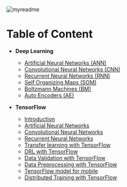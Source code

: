![myreadme](https://user-images.githubusercontent.com/70707092/95544092-d0b72880-09bf-11eb-90f7-bdca493307f7.png)

# Table of Content

- **Deep Learning**

    - [Artificial Neural Networks (ANN)](https://github.com/mareksturek/deep-learning/blob/main/notebooks/01_artificial_neural_network.ipynb)
    - [Convolutional Neural Networks (CNN)](https://github.com/mareksturek/deep-learning/blob/main/notebooks/02_convolutional_neural_network.ipynb)
    - [Recurrent Neural Networks (RNN)](https://github.com/mareksturek/deep-learning/blob/main/notebooks/03_recurrent_neural_network.ipynb)
    - [Self Organizing Maps (SOM)](https://github.com/mareksturek/deep-learning/blob/main/notebooks/04_self_organizing_maps.ipynb)
    - [Boltzmann Machines (BM)](https://github.com/mareksturek/deep-learning/blob/main/notebooks/05_boltzmann_machine.ipynb)   
    - [Auto Encoders (AE)](https://github.com/mareksturek/deep-learning/blob/main/notebooks/06_auto_encoders.ipynb)


- **TensorFlow**

    - [Introduction](https://github.com/mareksturek/deep-learning/blob/main/tensorflow/01_tf_introduction.ipynb)
    - [Artificial Neural Networks](https://github.com/mareksturek/deep-learning/blob/main/tensorflow/02_tf_ann_fashion_mnist.ipynb)
    - [Convolutional Neural Networks](https://github.com/mareksturek/deep-learning/blob/main/tensorflow/03_tf_cnn_ciraf.ipynb)
    - [Recurrent Neural Networks](https://github.com/mareksturek/deep-learning/blob/main/tensorflow/04_tf_rnn_imdb.ipynb)
    - [Transfer learning with TensorFlow](https://github.com/mareksturek/deep-learning/blob/main/tensorflow/05_tf_transfer_learning_dog_cat.ipynb)
    - [DRL with TensorFlow](https://github.com/mareksturek/deep-learning/blob/main/tensorflow/06_tf_drl_stock_market.ipynb)
    - [Data Validation with TensorFlow](https://github.com/mareksturek/deep-learning/blob/main/tensorflow/07_tf_data_validation.ipynb)
    - [Data Preprocessing with TensorFlow](https://github.com/mareksturek/deep-learning/blob/main/tensorflow/08_tf_data_preprocessing.ipynb)
    - [TensorFlow model for mobile](https://github.com/mareksturek/deep-learning/blob/main/tensorflow/09_tf_mobile_device.ipynb)
    - [Distributed Training with TensorFlow](https://github.com/mareksturek/deep-learning/blob/main/tensorflow/10_tf_distributed_training.ipynb)